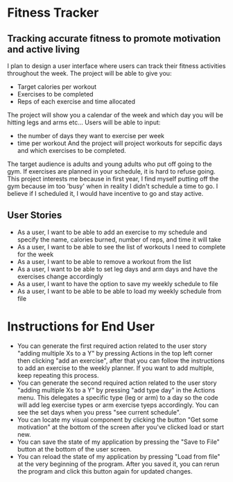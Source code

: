 # Fitness Tracker

## Tracking accurate fitness to promote motivation and active living


I plan to design a user interface where users can track their fitness activities throughout the week. 
The project will be able to give you:
- Target calories per workout
- Exercises to be completed 
- Reps of each exercise and time allocated 

The project will show you a calendar of the week and which day you will be hitting legs and arms etc...
Users will be able to input:
- the number of days they want to exercise per week
- time per workout 
And the project will project workouts for sepcific days and which exercises to be completed. 

The target audience is adults and young adults who put off going to the gym. If exercises are planned in your schedule, it is hard to refuse going. This project interests me because in first year, I find myself putting off the gym because im too 'busy' when in reality I didn't schedule a time to go. I believe if I scheduled it, I would have incentive to go and stay active. 

## User Stories
- As a user, I want to be able to add an exercise to my schedule and specify the name, calories burned, number of reps, and time it will take
- As a user, I want to be able to see the list of workouts I need to complete for the week
- As a user, I want to be able to remove a workout from the list
- As a user, I want to be able to set leg days and arm days and have the exercises change accordingly
- As a user, I want to have the option to save my weekly schedule to file
- As a user, I want to be able to be able to load my weekly schedule from file

# Instructions for End User

- You can generate the first required action related to the user story "adding multiple Xs to a Y" by pressing Actions in the top left corner then clicking "add an exercise", after that you can follow the instructions to add an exercise to the weekly planner. If you want to add multiple, keep repeating this process. 
- You can generate the second required action related to the user story "adding multiple Xs to a Y" by pressing "add type day" in the Actions menu. This delegates a specific type (leg or arm) to a day so the code will add leg exercise types or arm exercise tyeps accordingly. You can see the set days when you press "see current schedule".
- You can locate my visual component by clicking the button "Get some motivation" at the bottom of the screen after you've clicked load or start new. 
- You can save the state of my application by pressing the "Save to File" button at the bottom of the user screen.
- You can reload the state of my application by pressing "Load from file" at the very beginning of the program. After you saved it, you can rerun the program and click this button again for updated changes.
